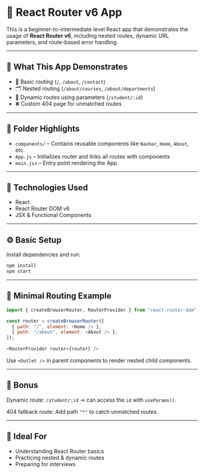 # 🚀 React Router v6 App

This is a beginner-to-intermediate level React app that demonstrates the usage of **React Router v6**, including nested routes, dynamic URL parameters, and route-based error handling.

---

## 📌 What This App Demonstrates

- 🧭 Basic routing (`/`, `/about`, `/contact`)
- 🗂️ Nested routing (`/about/courses`, `/about/departments`)
- 📌 Dynamic routes using parameters (`/student/:id`)
- ❌ Custom 404 page for unmatched routes

---

## 📁 Folder Highlights

- `components/` – Contains reusable components like `Navbar`, `Home`, `About`, etc.
- `App.js` – Initializes router and links all routes with components
- `main.jsx` – Entry point rendering the App

---

## 🔧 Technologies Used

- React
- React Router DOM v6
- JSX & Functional Components

---

## ⚙️ Basic Setup

Install dependencies and run:

```bash
npm install
npm start
```

---

## 🧩 Minimal Routing Example

```js
import { createBrowserRouter, RouterProvider } from "react-router-dom";

const router = createBrowserRouter([
  { path: "/", element: <Home /> },
  { path: "/about", element: <About /> },
]);

<RouterProvider router={router} />
```

Use `<Outlet />` in parent components to render nested child components.

---

## 🧪 Bonus

Dynamic route: `/student/:id` → can access the `id` with `useParams()`.

404 fallback route: Add path `"*"` to catch unmatched routes.

---

## 🎯 Ideal For

- Understanding React Router basics
- Practicing nested & dynamic routes
- Preparing for interviews
